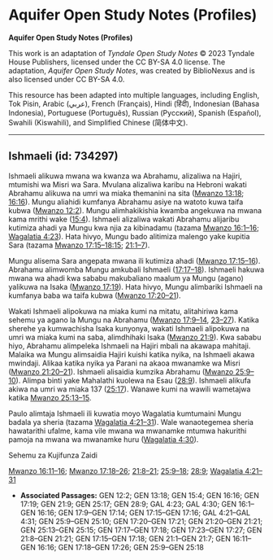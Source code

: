 # Aquifer Open Study Notes (Profiles)

**Aquifer Open Study Notes (Profiles)**

This work is an adaptation of *Tyndale Open Study Notes* © 2023 Tyndale House Publishers, licensed under the CC BY\-SA 4\.0 license. The adaptation, *Aquifer Open Study Notes*, was created by BiblioNexus and is also licensed under CC BY\-SA 4\.0\.

This resource has been adapted into multiple languages, including English, Tok Pisin, Arabic (عربي), French (Français), Hindi (हिंदी), Indonesian (Bahasa Indonesia), Portuguese (Português), Russian (Русский), Spanish (Español), Swahili (Kiswahili), and Simplified Chinese (简体中文).



--------------------------------

## Ishmaeli (id: 734297)

Ishmaeli alikuwa mwana wa kwanza wa Abrahamu, alizaliwa na Hajiri, mtumishi wa Misri wa Sara. Mvulana alizaliwa karibu na Hebroni wakati Abrahamu alikuwa na umri wa miaka themanini na sita ([Mwanzo 13:18](https://ref.ly/Gen13:18); [16:16](https://ref.ly/Gen16:16)). Mungu aliahidi kumfanya Abrahamu asiye na watoto kuwa taifa kubwa ([Mwanzo 12:2](https://ref.ly/Gen12:2)). Mungu alimhakikishia kwamba angekuwa na mwana kama mrithi wake ([15:4](https://ref.ly/Gen15:4)). Ishmaeli alizaliwa wakati Abrahamu alijaribu kutimiza ahadi ya Mungu kwa njia za kibinadamu (tazama [Mwanzo 16:1–16](https://ref.ly/Gen16:1-Gen16:16); [Wagalatia 4:23](https://ref.ly/Gal4:23)). Hata hivyo, Mungu bado alitimiza malengo yake kupitia Sara (tazama [Mwanzo 17:15–18:15](https://ref.ly/Gen17:15-Gen17:18); [21:1–7](https://ref.ly/Gen21:1-Gen21:7)).

Mungu alisema Sara angepata mwana ili kutimiza ahadi ([Mwanzo 17:15–16](https://ref.ly/Gen17:15-Gen17:16)). Abrahamu alimwomba Mungu amkubali Ishmaeli ([17:17–18](https://ref.ly/Gen17:17-Gen17:18)). Ishmaeli hakuwa mwana wa ahadi kwa sababu makubaliano maalum ya Mungu (agano) yalikuwa na Isaka ([Mwanzo 17:19](https://ref.ly/Gen17:19)). Hata hivyo, Mungu alimbariki Ishmaeli na kumfanya baba wa taifa kubwa ([Mwanzo 17:20–21](https://ref.ly/Gen17:20-Gen17:21)).

Wakati Ishmaeli alipokuwa na miaka kumi na mitatu, alitahiriwa kama sehemu ya agano la Mungu na Abrahamu ([Mwanzo 17:9–14](https://ref.ly/Gen17:9-Gen17:14), [23–27](https://ref.ly/Gen17:23-Gen17:27)). Katika sherehe ya kumwachisha Isaka kunyonya, wakati Ishmaeli alipokuwa na umri wa miaka kumi na saba, alimdhihaki Isaka ([Mwanzo 21:9](https://ref.ly/Gen21:9)). Kwa sababu hiyo, Abrahamu alimpeleka Ishmaeli na Hajiri mbali na akawapa mahitaji. Malaika wa Mungu alimsaidia Hajiri kuishi katika nyika, na Ishmaeli akawa mwindaji. Alikaa katika nyika ya Parani na akaoa mwanamke wa Misri ([Mwanzo 21:20–21](https://ref.ly/Gen21:20-Gen21:21)). Ishmaeli alisaidia kumzika Abrahamu ([Mwanzo 25:9–10](https://ref.ly/Gen25:9-Gen25:10)). Alimpa binti yake Mahalathi kuolewa na Esau ([28:9](https://ref.ly/Gen28:9)). Ishmaeli alikufa akiwa na umri wa miaka 137 ([25:17](https://ref.ly/Gen25:17)). Wanawe kumi na wawili wametajwa katika [Mwanzo 25:13–15](https://ref.ly/Gen25:13-Gen25:15).

Paulo alimtaja Ishmaeli ili kuwatia moyo Wagalatia kumtumaini Mungu badala ya sheria (tazama [Wagalatia 4:21–31](https://ref.ly/Gal4:21-Gal4:31)). Wale wanaotegemea sheria hawatarithi ufalme, kama vile mwana wa mwanamke mtumwa hakurithi pamoja na mwana wa mwanamke huru ([Wagalatia 4:30](https://ref.ly/Gal4:30)).

Sehemu za Kujifunza Zaidi

[Mwanzo 16:11–16](https://ref.ly/Gen16:11-Gen16:16); [Mwanzo 17:18–26](https://ref.ly/Gen17:18-Gen17:26); [21:8–21](https://ref.ly/Gen21:8-Gen21:21); [25:9–18](https://ref.ly/Gen25:9-Gen25:18); [28:9](https://ref.ly/Gen28:9); [Wagalatia 4:21–31](https://ref.ly/Gal4:21-Gal4:31)

* **Associated Passages:** GEN 12:2; GEN 13:18; GEN 15:4; GEN 16:16; GEN 17:19; GEN 21:9; GEN 25:17; GEN 28:9; GAL 4:23; GAL 4:30; GEN 16:1–GEN 16:16; GEN 17:9–GEN 17:14; GEN 17:15–GEN 17:16; GAL 4:21–GAL 4:31; GEN 25:9–GEN 25:10; GEN 17:20–GEN 17:21; GEN 21:20–GEN 21:21; GEN 25:13–GEN 25:15; GEN 17:17–GEN 17:18; GEN 17:23–GEN 17:27; GEN 21:8–GEN 21:21; GEN 17:15–GEN 17:18; GEN 21:1–GEN 21:7; GEN 16:11–GEN 16:16; GEN 17:18–GEN 17:26; GEN 25:9–GEN 25:18


